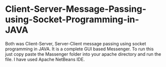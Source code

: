 # Client-Server-Message-Passing-using-Socket-Programming-in-JAVA
Both was Client-Server, Server-Client message passing using socket programming in JAVA.
It is a complete GUI based Messenger.
To run this just copy paste the Massenger folder into your apache directory and run the file.
I have used Apache NetBeans IDE.
